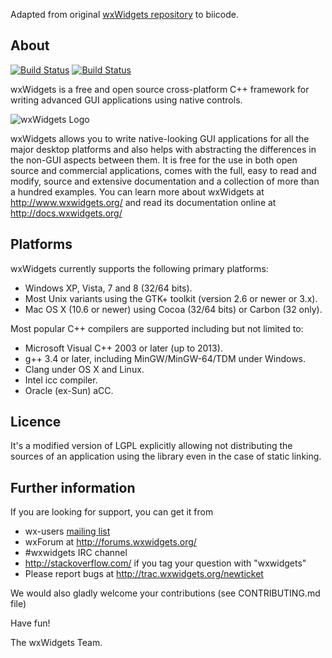 Adapted from original [wxWidgets repository](https://github.com/wxWidgets/wxWidgets) to biicode.

About
-----

[![Build Status](https://webapi.biicode.com/v1/badges/fenix/fenix/wxwidgets/master)](https://www.biicode.com/fenix/wxwidgets) 
[![Build Status](https://travis-ci.org/franramirez688/wxWidgets.svg?branch=bii_master)](https://travis-ci.org/franramirez688/wxWidgets)

wxWidgets is a free and open source cross-platform C++ framework
for writing advanced GUI applications using native controls.

![wxWidgets Logo](http://www.wxwidgets.org/assets/img/header-logo.png)


wxWidgets allows you to write native-looking GUI applications for
all the major desktop platforms and also helps with abstracting
the differences in the non-GUI aspects between them. It is free
for the use in both open source and commercial applications, comes
with the full, easy to read and modify, source and extensive
documentation and a collection of more than a hundred examples.
You can learn more about wxWidgets at http://www.wxwidgets.org/
and read its documentation online at http://docs.wxwidgets.org/


Platforms
---------

wxWidgets currently supports the following primary platforms:

- Windows XP, Vista, 7 and 8 (32/64 bits).
- Most Unix variants using the GTK+ toolkit (version 2.6 or newer or 3.x).
- Mac OS X (10.6 or newer) using Cocoa (32/64 bits) or Carbon (32 only).

Most popular C++ compilers are supported including but not limited to:

- Microsoft Visual C++ 2003 or later (up to 2013).
- g++ 3.4 or later, including MinGW/MinGW-64/TDM under Windows.
- Clang under OS X and Linux.
- Intel icc compiler.
- Oracle (ex-Sun) aCC.

Licence
-------

It's a modified version of LGPL explicitly allowing not distributing the sources
of an application using the library even in the case of static linking.


Further information
-------------------

If you are looking for support, you can get it from

- wx-users [mailing list](http://www.wxwidgets.org/support/mailing-lists/)
- wxForum at http://forums.wxwidgets.org/
- #wxwidgets IRC channel
- http://stackoverflow.com/ if you tag your question with "wxwidgets"
- Please report bugs at http://trac.wxwidgets.org/newticket

We would also gladly welcome your contributions (see CONTRIBUTING.md file)


Have fun!

The wxWidgets Team.
